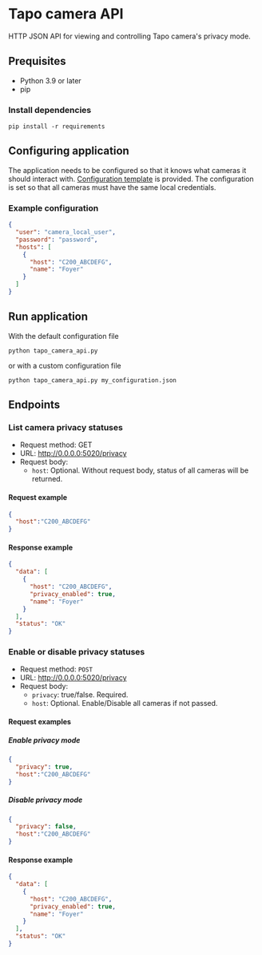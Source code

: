 # Tapo camera API

HTTP JSON API for viewing and controlling Tapo camera's privacy mode.

## Prequisites

* Python 3.9 or later
* pip

### Install dependencies

`pip install -r requirements`

## Configuring application

The application needs to be configured so that it knows what cameras it should interact with.
[Configuration template](config.json) is provided. The configuration is set so that all cameras must have the same local credentials.

### Example configuration

```json
{
  "user": "camera_local_user",
  "password": "password",
  "hosts": [
    {
      "host": "C200_ABCDEFG",
      "name": "Foyer"
    }
  ]
}
```

## Run application

With the default configuration file

`python tapo_camera_api.py`

or with a custom configuration file

`python tapo_camera_api.py my_configuration.json`

## Endpoints

### List camera privacy statuses
* Request method: GET
* URL: http://0.0.0.0:5020/privacy
* Request body:
  * `host`: Optional. Without request body, status of all cameras will be returned.

#### Request example
```json
{
  "host":"C200_ABCDEFG"
}
```

#### Response example
```json
{
  "data": [
    {
      "host": "C200_ABCDEFG",
      "privacy_enabled": true,
      "name": "Foyer"
    }
  ],
  "status": "OK"
}
```

### Enable or disable privacy statuses
* Request method: `POST`
* URL: http://0.0.0.0:5020/privacy
* Request body:
  * `privacy`: true/false. Required.
  * `host`: Optional. Enable/Disable all cameras if not passed.

#### Request examples
##### Enable privacy mode
```json
{
  "privacy": true,
  "host":"C200_ABCDEFG"
}
```

##### Disable privacy mode

```json
{
  "privacy": false,
  "host":"C200_ABCDEFG"
}
```

#### Response example
```json
{
  "data": [
    {
      "host": "C200_ABCDEFG",
      "privacy_enabled": true,
      "name": "Foyer"
    }
  ],
  "status": "OK"
}
```

